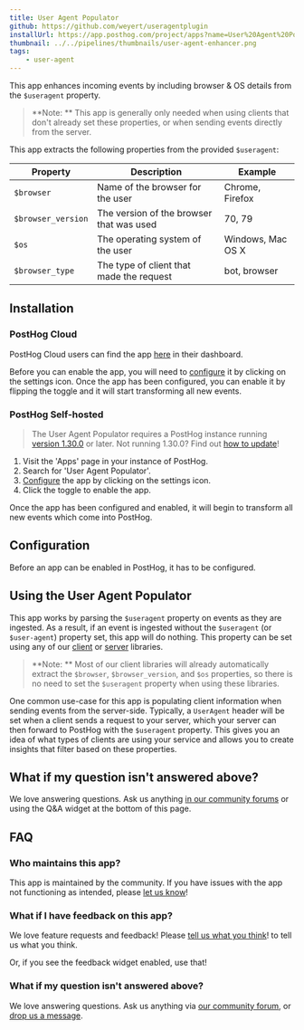 ```yaml
---
title: User Agent Populator
github: https://github.com/weyert/useragentplugin
installUrl: https://app.posthog.com/project/apps?name=User%20Agent%20Populator
thumbnail: ../../pipelines/thumbnails/user-agent-enhancer.png
tags:
    - user-agent
---
```


This app enhances incoming events by including browser & OS details from the `$useragent` property.

> **Note: ** This app is generally only needed when using clients that don't already set these properties, or when sending events directly from the server.

This app extracts the following properties from the provided `$useragent`:

| Property | Description | Example|
| --- | --- | --- |
| `$browser` | Name of the browser for the user | Chrome, Firefox |
| `$browser_version` | The version of the browser that was used | 70, 79 |
| `$os` | The operating system of the user | Windows, Mac OS X |
| `$browser_type` | The type of client that made the request | bot, browser |

## Installation

### PostHog Cloud

PostHog Cloud users can find the app [here](https://app.posthog.com/project/apps?name=User+Agent+Populator) in their dashboard.

Before you can enable the app, you will need to [configure](#configure) it by clicking on the settings icon.
Once the app has been configured, you can enable it by flipping the toggle and it will start transforming all new events.

### PostHog Self-hosted

> The User Agent Populator requires a PostHog instance running [version 1.30.0](https://posthog.com/blog/the-posthog-array-1-30-0) or later.
> Not running 1.30.0? Find out [how to update](https://posthog.com/docs/runbook/upgrading-posthog)!

1. Visit the 'Apps' page in your instance of PostHog.
2. Search for 'User Agent Populator'.
3. [Configure](#configure) the app by clicking on the settings icon.
4. Click the toggle to enable the app.

Once the app has been configured and enabled, it will begin to transform all new events which come into PostHog.

## Configuration

Before an app can be enabled in PostHog, it has to be configured.

<AppParameters />

## Using the User Agent Populator

This app works by parsing the `$useragent` property on events as they are ingested.
As a result, if an event is ingested without the `$useragent` (or `$user-agent`) property set, this app will do nothing.
This property can be set using any of our [client](/docs/integrate#client-libraries) or [server](/docs/integrate#server-libraries) libraries.

> **Note: ** Most of our client libraries will already automatically extract the `$browser`, `$browser_version`, and `$os` properties, so there is no need to set the `$useragent` property when using these libraries.

One common use-case for this app is populating client information when sending events from the server-side. Typically, a `UserAgent` header will be set when a client sends a request to your server, which your server can then forward to PostHog with the `$useragent` property.
This gives you an idea of what types of clients are using your service and allows you to create insights that filter based on these properties.

## What if my question isn't answered above?

We love answering questions. Ask us anything [in our community forums](/questions) or using the Q&A widget at the bottom of this page.

## FAQ

### Who maintains this app?

This app is maintained by the community. If you have issues with the app not functioning as intended, please [let us know](http://app.posthog.com/home#supportModal)!

### What if I have feedback on this app?

We love feature requests and feedback! Please [tell us what you think](http://app.posthog.com/home#supportModal)! to tell us what you think.

Or, if you see the feedback widget enabled, use that!

### What if my question isn't answered above?

We love answering questions. Ask us anything via [our community forum](/questions), or [drop us a message](http://app.posthog.com/home#supportModal). 


